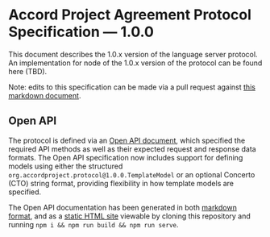 # Accord Project Agreement Protocol Specification — 1.0.0

This document describes the 1.0.x version of the language server protocol. An implementation for node of the 1.0.x version of the protocol can be found here (TBD).

Note: edits to this specification can be made via a pull request against [this markdown document](specification.md).

## Open API

The protocol is defined via an [Open API document](./openapi.json), which specified the required API methods as well as their expected request and response data formats. The Open API specification now includes support for defining models using either the structured `org.accordproject.protocol@1.0.0.TemplateModel` or an optional Concerto (CTO) string format, providing flexibility in how template models are specified.

The Open API documentation has been generated in both [markdown format](./index.md), and as a [static HTML site](./_site/index.html) viewable by cloning this repository and running `npm i && npm run build && npm run serve`.